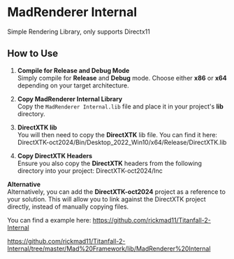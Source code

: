 # MadRenderer Internal

Simple Rendering Library, only supports Directx11

## How to Use

1. **Compile for Release and Debug Mode**  
   Simply compile for **Release** and **Debug** mode. Choose either **x86** or **x64** depending on your target architecture.

2. **Copy MadRenderer Internal Library**  
   Copy the `MadRenderer Internal.lib` file and place it in your project's **lib** directory.

3. **DirectXTK lib**  
   You will then need to copy the **DirectXTK** lib file. You can find it here:
   DirectXTK-oct2024/Bin/Desktop_2022_Win10/x64/Release/DirectXTK.lib

5. **Copy DirectXTK Headers**  
Ensure you also copy the **DirectXTK** headers from the following directory into your project:
DirectXTK-oct2024/Inc

**Alternative**  
Alternatively, you can add the **DirectXTK-oct2024** project as a reference to your solution. This will allow you to link against the DirectXTK project directly, instead of manually copying files.

You can find a example here: https://github.com/rickmad11/Titanfall-2-Internal 

https://github.com/rickmad11/Titanfall-2-Internal/tree/master/Mad%20Framework/lib/MadRenderer%20Internal
